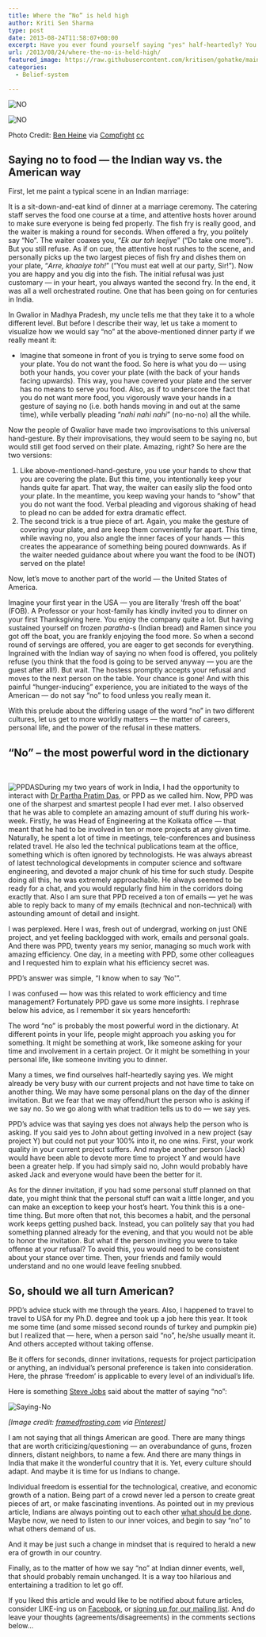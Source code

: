 ```yaml
---
title: Where the “No” is held high
author: Kriti Sen Sharma
type: post
date: 2013-08-24T11:58:07+00:00
excerpt: Have you ever found yourself saying "yes" half-heartedly? You wanted to say "no", but custom made you reply differently. But does the half-hearted "yes" actually help anyone? Read on to find out...
url: /2013/08/24/where-the-no-is-held-high/
featured_image: https://raw.githubusercontent.com/kritisen/gohatke/main/content/images/2013/08/5338349795_24b57f8529_o1.jpg
categories:
  - Belief-system

---
```

![NO](https://raw.githubusercontent.com/kritisen/gohatke/main/content/images/2013/08/5338349795_24b57f8529_o1.jpg)

![NO](https://raw.githubusercontent.com/kritisen/gohatke/main/content/images/2013/08/5338349795_24b57f8529_o.jpg)
 
Photo Credit: [Ben Heine][2] via [Compfight][3] [cc][4]

## Saying no to food &#8212; the Indian way vs. the American way

First, let me paint a typical scene in an Indian marriage:

It is a sit-down-and-eat kind of dinner at a marriage ceremony. The catering staff serves the food one course at a time, and attentive hosts hover around to make sure everyone is being fed properly. The fish fry is really good, and the waiter is making a round for seconds. When offered a fry, you politely say &#8220;No&#8221;. The waiter coaxes you, &#8220;_Ek aur toh leejiye_&#8221; (&#8220;Do take one more&#8221;). But you still refuse. As if on cue, the attentive host rushes to the scene, and personally picks up the two largest pieces of fish fry and dishes them on your plate, &#8220;_Arre, khaaiye toh!_&#8221; (&#8220;You must eat well at our party, Sir!&#8221;). Now you are happy and you dig into the fish. The initial refusal was just customary &#8212; in your heart, you always wanted the second fry. In the end, it was all a well orchestrated routine. One that has been going on for centuries in India.

In Gwalior in Madhya Pradesh, my uncle tells me that they take it to a whole different level. But before I describe their way, let us take a moment to visualize how we would say &#8220;no&#8221; at the above-mentioned dinner party if we really meant it:

  * Imagine that someone in front of you is trying to serve some food on your plate. You do not want the food. So here is what you do &#8212; using both your hands, you cover your plate (with the back of your hands facing upwards). This way, you have covered your plate and the server has no means to serve you food. Also, as if to underscore the fact that you do not want more food, you vigorously wave your hands in a gesture of saying no (i.e. both hands moving in and out at the same time), while verbally pleading &#8220;_nahi nahi nahi_&#8221; (no-no-no) all the while.

Now the people of Gwalior have made two improvisations to this universal hand-gesture. By their improvisations, they would seem to be saying no, but would still get food served on their plate. Amazing, right? So here are the two versions:

  1. Like above-mentioned-hand-gesture, you use your hands to show that you are covering the plate. But this time, you intentionally keep your hands quite far apart. That way, the waiter can easily slip the food onto your plate. In the meantime, you keep waving your hands to &#8220;show&#8221; that you do not want the food. Verbal pleading and vigorous shaking of head to plead no can be added for extra dramatic effect.
  2. The second trick is a true piece of art. Again, you make the gesture of covering your plate, and are keep them conveniently far apart. This time, while waving no, you also angle the inner faces of your hands &#8212; this creates the appearance of something being poured downwards. As if the waiter needed guidance about where you want the food to be (NOT) served on the plate!

Now, let&#8217;s move to another part of the world &#8212; the United States of America.

Imagine your first year in the USA &#8212; you are literally ‘fresh off the boat’ (FOB). A Professor or your host-family has kindly invited you to dinner on your first Thanksgiving here. You enjoy the company quite a lot. But having sustained yourself on frozen _paratha_-s (Indian bread) and Ramen since you got off the boat, you are frankly enjoying the food more. So when a second round of servings are offered, you are eager to get seconds for everything. Ingrained with the Indian way of saying no when food is offered, you politely refuse (you think that the food is going to be served anyway &#8212; you are the guest after all!). But wait. The hostess promptly accepts your refusal and moves to the next person on the table. Your chance is gone! And with this painful &#8220;hunger-inducing&#8221; experience, you are initiated to the ways of the American &#8212; do not say &#8220;no&#8221; to food unless you really mean it.

With this prelude about the differing usage of the word &#8220;no&#8221; in two different cultures, let us get to more worldly matters &#8212; the matter of careers, personal life, and the power of the refusal in these matters.

## &#8220;No&#8221; &#8211; the most powerful word in the dictionary

&nbsp;

![PPDAS](https://raw.githubusercontent.com/kritisen/gohatke/main/content/images/2013/08/PPD.jpg)During my two years of work in India, I had the opportunity to interact with <a href="http://www.iitkgp.ac.in/fac-profiles/showprofile.php?empcode=2bedV" target="_blank">Dr Partha Pratim Das</a>, or PPD as we called him. Now, PPD was one of the sharpest and smartest people I had ever met. I also observed that he was able to complete an amazing amount of stuff during his work-week. Firstly, he was Head of Engineering at the Kolkata office &#8212; that meant that he had to be involved in ten or more projects at any given time. Naturally, he spent a lot of time in meetings, tele-conferences and business related travel. He also led the technical publications team at the office, something which is often ignored by technologists. He was always abreast of latest technological developments in computer science and software engineering, and devoted a major chunk of his time for such study. Despite doing all this, he was extremely approachable. He always seemed to be ready for a chat, and you would regularly find him in the corridors doing exactly that. Also I am sure that PPD received a ton of emails &#8212; yet he was able to reply back to many of my emails (technical and non-technical) with astounding amount of detail and insight.

I was perplexed. Here I was, fresh out of undergrad, working on just ONE project, and yet feeling backlogged with work, emails and personal goals. And there was PPD, twenty years my senior, managing so much work with amazing efficiency. One day, in a meeting with PPD, some other colleagues and I requested him to explain what his efficiency secret was.

PPD&#8217;s answer was simple, &#8220;I know when to say &#8216;No'&#8221;.

I was confused &#8212; how was this related to work efficiency and time management? Fortunately PPD gave us some more insights. I rephrase below his advice, as I remember it six years henceforth:

The word &#8220;no&#8221; is probably the most powerful word in the dictionary. At different points in your life, people might approach you asking you for something. It might be something at work, like someone asking for your time and involvement in a certain project. Or it might be something in your personal life, like someone inviting you to dinner.

Many a times, we find ourselves half-heartedly saying yes. We might already be very busy with our current projects and not have time to take on another thing. We may have some personal plans on the day of the dinner invitation. But we fear that we may offend/hurt the person who is asking if we say no. So we go along with what tradition tells us to do &#8212; we say yes.

PPD&#8217;s advice was that saying yes does not always help the person who is asking. If you said yes to John about getting involved in a new project (say project Y) but could not put your 100% into it, no one wins. First, your work quality in your current project suffers. And maybe another person (Jack) would have been able to devote more time to project Y and would have been a greater help. If you had simply said no, John would probably have asked Jack and everyone would have been the better for it.

As for the dinner invitation, if you had some personal stuff planned on that date, you might think that the personal stuff can wait a little longer, and you can make an exception to keep your host&#8217;s heart. You think this is a one-time thing. But more often that not, this becomes a habit, and the personal work keeps getting pushed back. Instead, you can politely say that you had something planned already for the evening, and that you would not be able to honor the invitation. But what if the person inviting you were to take offense at your refusal? To avoid this, you would need to be consistent about your stance over time. Then, your friends and family would understand and no one would leave feeling snubbed.

## So, should we all turn American?

PPD&#8217;s advice stuck with me through the years. Also, I happened to travel to travel to USA for my Ph.D. degree and took up a job here this year. It took me some time (and some missed second rounds of turkey and pumpkin pie) but I realized that &#8212; here, when a person said &#8220;no&#8221;, he/she usually meant it. And others accepted without taking offense.

Be it offers for seconds, dinner invitations, requests for project participation or anything, an individual&#8217;s personal preference is taken into consideration. Here, the phrase &#8216;freedom&#8217; is applicable to every level of an individual&#8217;s life.

Here is something <a href="http://en.wikiquote.org/wiki/Steve_Jobs" target="_blank">Steve Jobs</a> said about the matter of saying &#8220;no&#8221;:  

![Saying-No](https://raw.githubusercontent.com/kritisen/gohatke/main/content/images/2013/08/saying-no.jpg)
 
_[Image credit: <a href="http://www.framedfrosting.com/2012/10/its-okay-to-say-no.html" target="_blank">framedfrosting.com</a> via [Pinterest][7]]_

I am not saying that all things American are good. There are many things that are worth criticizing/questioning &#8212; an overabundance of guns, frozen dinners, distant neighbors, to name a few. And there are many things in India that make it the wonderful country that it is. Yet, every culture should adapt. And maybe it is time for us Indians to change.

Individual freedom is essential for the technological, creative, and economic growth of a nation. Being part of a crowd never led a person to create great pieces of art, or make fascinating inventions. As pointed out in my previous article, Indians are always pointing out to each other [what should be done][8]. Maybe now, we need to listen to our inner voices, and begin to say &#8220;no&#8221; to what others demand of us.

And it may be just such a change in mindset that is required to herald a new era of growth in our country.

Finally, as to the matter of how we say &#8220;no&#8221; at Indian dinner events, well, that should probably remain unchanged. It is a way too hilarious and entertaining a tradition to let go off.

<div class="post-content-box-blue">
  If you liked this article and would like to be notified about future articles, consider LIKE-ing us on <a href="http://facebook.com/gohatke">Facebook</a>, or <a href="http://gohatke.kreativlabs.com/subscribe/ ‎">signing up for our mailing list</a>. And do leave your thoughts (agreements/disagreements) in the comments sections below&#8230;</p>
</div>

 [1]: https://raw.githubusercontent.com/kritisen/gohatke/main/content/images/2013/08/5338349795_24b57f8529_o.jpg
 [2]: http://www.flickr.com/photos/43335486@N00/5338349795/
 [3]: http://compfight.com
 [4]: http://www.flickr.com/help/general/#147
 [5]: http://www.linkedin.com/in/ppdas
 [6]: https://raw.githubusercontent.com/kritisen/gohatke/main/content/images/2013/08/saying-no.jpg
 [7]: http://pinterest.com/pin/573997914978161998/
 [8]: http://gohatke.kreativlabs.com/2013/07/04/you-should-the-most-common-phrase-in-the-indian-dictionary/ "“You should…” — the most common phrase in the Indian dictionary"

